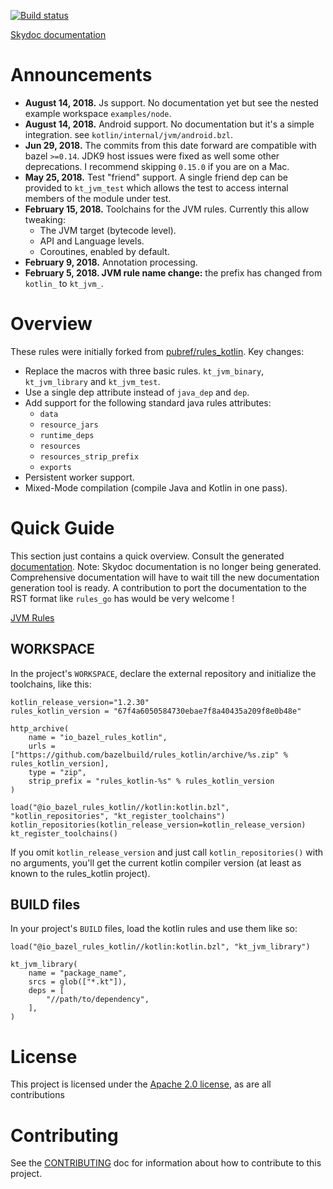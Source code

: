 [![Build status](https://badge.buildkite.com/a8860e94a7378491ce8f50480e3605b49eb2558cfa851bbf9b.svg)](https://buildkite.com/bazel/kotlin-postsubmit)

[Skydoc documentation](https://bazelbuild.github.io/rules_kotlin)

# Announcements
* <b>August 14, 2018.</b> Js support. No documentation yet but see the nested example workspace `examples/node`.
* <b>August 14, 2018.</b> Android support. No documentation but it's a simple integration. see 
  `kotlin/internal/jvm/android.bzl`.
* <b>Jun 29, 2018.</b> The commits from this date forward are compatible with bazel `>=0.14`. JDK9 host issues were 
  fixed as well some other deprecations. I recommend skipping `0.15.0` if you   are on a Mac. 
* <b>May 25, 2018.</b> Test "friend" support. A single friend dep can be provided to `kt_jvm_test` which allows the test
  to access internal members of the module under test.
* <b>February 15, 2018.</b> Toolchains for the JVM rules. Currently this allow tweaking: 
    * The JVM target (bytecode level).
    * API and Language levels.
    * Coroutines, enabled by default. 
* <b>February 9, 2018.</b> Annotation processing.
* <b>February 5, 2018. JVM rule name change:</b> the prefix has changed from `kotlin_` to `kt_jvm_`.

# Overview 

These rules were initially forked from [pubref/rules_kotlin](http://github.com/pubref/rules_kotlin).
Key changes:

* Replace the macros with three basic rules. `kt_jvm_binary`, `kt_jvm_library` and `kt_jvm_test`.
* Use a single dep attribute instead of `java_dep` and `dep`.
* Add support for the following standard java rules attributes:
  * `data`
  * `resource_jars`
  * `runtime_deps`
  * `resources`
  * `resources_strip_prefix`
  * `exports`
* Persistent worker support.
* Mixed-Mode compilation (compile Java and Kotlin in one pass).

# Quick Guide
This section just contains a quick overview. Consult the generated 
[documentation](https://bazelbuild.github.io/rules_kotlin). Note: Skydoc documentation is no longer being generated. 
Comprehensive documentation will have to wait till the new documentation generation tool is ready. A contribution to 
port the documentation to the RST format like `rules_go` has would be very welcome !

[JVM Rules](kotlin/jvm.md)

## WORKSPACE
In the project's `WORKSPACE`, declare the external repository and initialize the toolchains, like
this:

```build
kotlin_release_version="1.2.30"
rules_kotlin_version = "67f4a6050584730ebae7f8a40435a209f8e0b48e"

http_archive(
    name = "io_bazel_rules_kotlin",
    urls = ["https://github.com/bazelbuild/rules_kotlin/archive/%s.zip" % rules_kotlin_version],
    type = "zip",
    strip_prefix = "rules_kotlin-%s" % rules_kotlin_version
)

load("@io_bazel_rules_kotlin//kotlin:kotlin.bzl", "kotlin_repositories", "kt_register_toolchains")
kotlin_repositories(kotlin_release_version=kotlin_release_version)
kt_register_toolchains()
```

If you omit `kotlin_release_version` and just call `kotlin_repositories()` with no arguments,
you'll get the current kotlin compiler version (at least as known to the rules_kotlin project).

## BUILD files

In your project's `BUILD` files, load the kotlin rules and use them like so:

```
load("@io_bazel_rules_kotlin//kotlin:kotlin.bzl", "kt_jvm_library")

kt_jvm_library(
    name = "package_name",
    srcs = glob(["*.kt"]),
    deps = [
        "//path/to/dependency",
    ],
)
```

# License

This project is licensed under the [Apache 2.0 license](LICENSE), as are all contributions

# Contributing

See the [CONTRIBUTING](CONTRIBUTING.md) doc for information about how to contribute to
this project.

